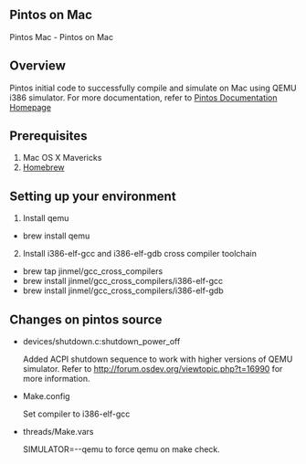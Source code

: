 ## Pintos on Mac ##
Pintos Mac - Pintos on Mac

## Overview ##
Pintos initial code to successfully compile and simulate on Mac using QEMU i386 simulator. 
For more documentation, refer to [Pintos Documentation Homepage](http://www.scs.stanford.edu/12au-cs140/pintos/pintos.html)

## Prerequisites ##
1. Mac OS X Mavericks 
2. [Homebrew](http://brew.sh/)

## Setting up your environment ##
1. Install qemu
 * brew install qemu
2. Install i386-elf-gcc and i386-elf-gdb cross compiler toolchain 
 * brew tap jinmel/gcc_cross_compilers
 * brew install jinmel/gcc_cross_compilers/i386-elf-gcc
 * brew install jinmel/gcc_cross_compilers/i386-elf-gdb

## Changes on pintos source ##
 * devices/shutdown.c:shutdown_power_off

   Added ACPI shutdown sequence to work with higher versions of QEMU simulator. Refer to http://forum.osdev.org/viewtopic.php?t=16990 for more information.
 * Make.config 

   Set compiler to i386-elf-gcc
 * threads/Make.vars

   SIMULATOR=--qemu to force qemu on make check.
 
 



